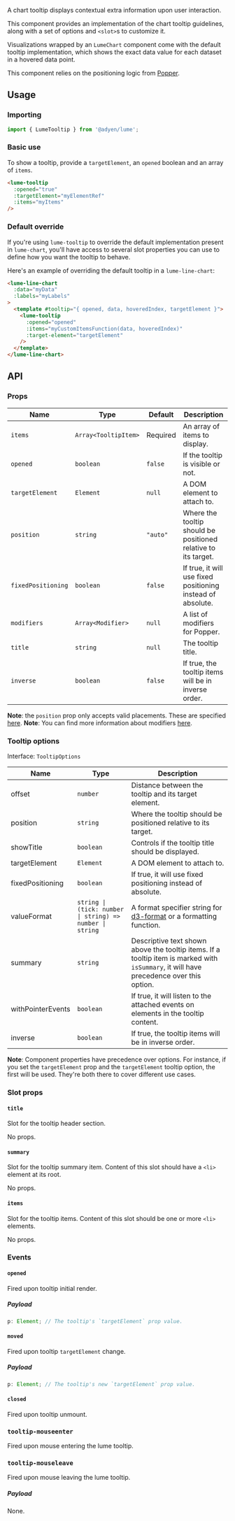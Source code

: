 A chart tooltip displays contextual extra information upon user interaction.

This component provides an implementation of the chart tooltip guidelines, along with a set of options and `<slot>`s to customize it.

Visualizations wrapped by an `LumeChart` component come with the default tooltip implementation, which shows the exact data value for each dataset in a hovered data point.

This component relies on the positioning logic from [Popper](https://popper.js.org/).

## Usage

### Importing

```ts
import { LumeTooltip } from '@adyen/lume';
```

### Basic use

To show a tooltip, provide a `targetElement`, an `opened` boolean and an array of `items`.

```html
<lume-tooltip
  :opened="true"
  :targetElement="myElementRef"
  :items="myItems"
/>
```

### Default override

If you're using `lume-tooltip` to override the default implementation present in `lume-chart`, you'll have access to several slot properties you can use to define how you want the tooltip to behave.

Here's an example of overriding the default tooltip in a `lume-line-chart`:

```html
<lume-line-chart
  :data="myData"
  :labels="myLabels"
>
  <template #tooltip="{ opened, data, hoveredIndex, targetElement }">
    <lume-tooltip
      :opened="opened"
      :items="myCustomItemsFunction(data, hoveredIndex)"
      :target-element="targetElement"
    />
  </template>
</lume-line-chart>
```

## API

### Props

| Name               | Type                 | Default  | Description                                                    |
| ------------------ | -------------------- | -------- | -------------------------------------------------------------- |
| `items`            | `Array<TooltipItem>` | Required | An array of items to display.                                  |
| `opened`           | `boolean`            | `false`  | If the tooltip is visible or not.                              |
| `targetElement`    | `Element`            | `null`   | A DOM element to attach to.                                    |
| `position`         | `string`             | `"auto"` | Where the tooltip should be positioned relative to its target. |
| `fixedPositioning` | `boolean`            | `false`  | If true, it will use fixed positioning instead of absolute.    |
| `modifiers`        | `Array<Modifier>`    | `null`   | A list of modifiers for Popper.                                |
| `title`            | `string`             | `null`   | The tooltip title.                                             |
| `inverse`          | `boolean`            | `false`  | If true, the tooltip items will be in inverse order.           |

**Note**: the `position` prop only accepts valid placements. These are specified [here](https://popper.js.org/docs/v2/constructors/#options).
**Note**: You can find more information about modifiers [here](https://popper.js.org/docs/v2/modifiers/).

### Tooltip options

Interface: `TooltipOptions`

| Name              | Type                                                     | Description                                                                                                                             |
| ----------------- | -------------------------------------------------------- | --------------------------------------------------------------------------------------------------------------------------------------- |
| offset            | `number`                                                 | Distance between the tooltip and its target element.                                                                                    |
| position          | `string`                                                 | Where the tooltip should be positioned relative to its target.                                                                          |
| showTitle         | `boolean`                                                | Controls if the tooltip title should be displayed.                                                                                      |
| targetElement     | `Element`                                                | A DOM element to attach to.                                                                                                             |
| fixedPositioning  | `boolean`                                                | If true, it will use fixed positioning instead of absolute.                                                                             |
| valueFormat       | `string \| (tick: number \| string) => number \| string` | A format specifier string for [d3-format](https://github.com/d3/d3-format) or a formatting function.                                    |
| summary           | `string`                                                 | Descriptive text shown above the tooltip items. If a tooltip item is marked with `isSummary`, it will have precedence over this option. |
| withPointerEvents | `boolean`                                                | If true, it will listen to the attached events on elements in the tooltip content.                                                      |
| inverse           | `boolean`                                                | If true, the tooltip items will be in inverse order.                                                                                    |

**Note**: Component properties have precedence over options. For instance, if you set the `targetElement` prop and the `targetElement` tooltip option, the first will be used. They're both there to cover different use cases.

### Slot props

#### `title`

Slot for the tooltip header section.

No props.

#### `summary`

Slot for the tooltip summary item. Content of this slot should have a `<li>` element at its root.

No props.

#### `items`

Slot for the tooltip items. Content of this slot should be one or more `<li>` elements.

No props.

### Events

#### `opened`

Fired upon tooltip initial render.

##### Payload

```ts
p: Element; // The tooltip's `targetElement` prop value.
```

#### `moved`

Fired upon tooltip `targetElement` change.

##### Payload

```ts
p: Element; // The tooltip's new `targetElement` prop value.
```

#### `closed`

Fired upon tooltip unmount.

### `tooltip-mouseenter`

Fired upon mouse entering the lume tooltip.

### `tooltip-mouseleave`

Fired upon mouse leaving the lume tooltip.

##### Payload

None.
